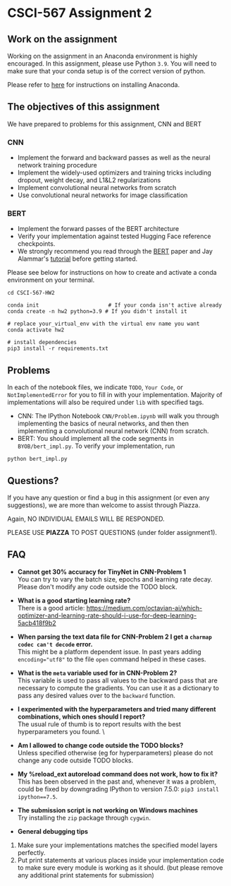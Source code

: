 # CSCI-567 Assignment 2

## Work on the assignment
Working on the assignment in an Anaconda environment is highly encouraged.
In this assignment, please use Python `3.9`.
You will need to make sure that your conda setup is of the correct version of python.

Please refer to [here](https://conda.io/projects/conda/en/latest/user-guide/install/index.html#regular-installation) for instructions on installing Anaconda.

## The objectives of this assignment
We have prepared to problems for this assignment, CNN and BERT
### CNN
* Implement the forward and backward passes as well as the neural network training procedure
* Implement the widely-used optimizers and training tricks including dropout, weight decay, and L1&L2 regularizations
* Implement convolutional neural networks from scratch
* Use convolutional neural networks for image classification
### BERT
* Implement the forward passes of the BERT architecture
* Verify your implementation against tested Hugging Face reference checkpoints.
* We strongly recommend you read through the [BERT](https://arxiv.org/abs/1810.04805) paper and Jay Alammar's [tutorial](http://jalammar.github.io/illustrated-bert/) before getting started.


Please see below for instructions on how to create and activate a conda environment on your terminal.
```shell
cd CSCI-567-HW2

conda init                      # If your conda isn't active already
conda create -n hw2 python=3.9 # If you didn't install it

# replace your_virtual_env with the virtual env name you want
conda activate hw2

# install dependencies
pip3 install -r requirements.txt
```


## Problems
In each of the notebook files, we indicate `TODO`, `Your Code`, or `NotImplementedError` for you to fill in with your implementation.
Majority of implementations will also be required under `lib` with specified tags.
* CNN: The IPython Notebook `CNN/Problem.ipynb` will walk you through implementing the basics of neural networks, and then then implementing a convolutional neural network (CNN) from scratch.
* BERT: You should implement all the code segments in `BYOB/bert_impl.py`. To verify your implementation, run
```shell
python bert_impl.py
```

## Questions?
If you have any question or find a bug in this assignment (or even any suggestions), we are more than welcome to assist through Piazza.

Again, NO INDIVIDUAL EMAILS WILL BE RESPONDED.

PLEASE USE **PIAZZA** TO POST QUESTIONS (under folder assignment1).

## FAQ

- **Cannot get 30% accuracy for TinyNet in CNN-Problem 1**\
You can try to vary the batch size, epochs and learning rate decay. Please don't modify any code outside the TODO block.

- **What is a good starting learning rate?**\
There is a good article: https://medium.com/octavian-ai/which-optimizer-and-learning-rate-should-i-use-for-deep-learning-5acb418f9b2

- **When parsing the text data file for CNN-Problem 2 I get a `charmap codec can't decode` error.**\
This might be a platform dependent issue. In past years adding `encoding="utf8"` to the file `open` command helped in these cases.

- **What is the `meta` variable used for in CNN-Problem 2?**\
This variable is used to pass all values to the backward pass that are necessary to compute the gradients. You can use it as a dictionary to pass any desired values over to the `backward` function.

- **I experimented with the hyperparameters and tried many different combinations, which ones should I report?**\
The usual rule of thumb is to report results with the best hyperparameters you found. \

- **Am I allowed to change code outside the TODO blocks?**\
Unless specified otherwise (eg for hyperparameters) please do not change any code outside TODO blocks.

- **My %reload_ext autoreload command does not work, how to fix it?**\
This has been observed in the past and, whenever it was a problem, could be fixed by downgrading IPython to version 7.5.0: `pip3 install ipython==7.5`.

- **The submission script is not working on Windows machines**\
Try installing the `zip` package through `cygwin`.

- **General debugging tips**
1. Make sure your implementations matches the specified model layers perfectly.
2. Put print statements at various places inside your implementation code to make sure every module is working as it should. 
(but please remove any additional print statements for submission)

